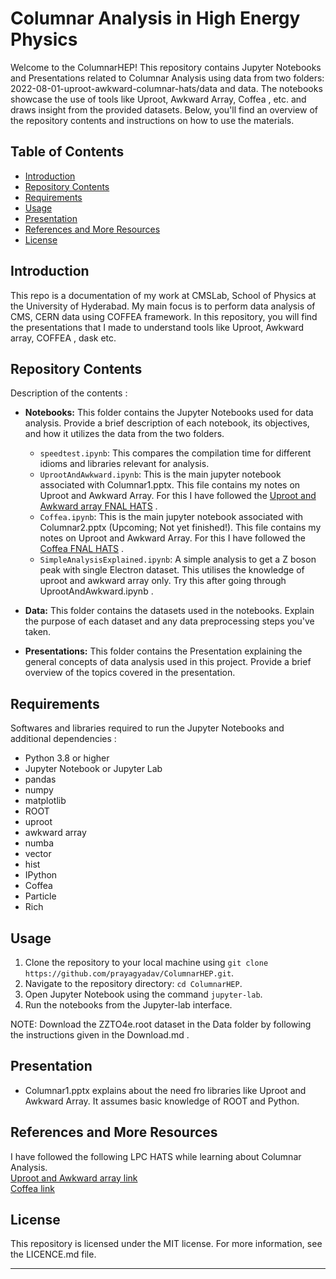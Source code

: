 # Columnar Analysis in High Energy Physics
Welcome to the ColumnarHEP! This repository contains Jupyter Notebooks and Presentations related to Columnar Analysis using data from two folders: 2022-08-01-uproot-awkward-columnar-hats/data and data. The notebooks showcase the use of tools like Uproot, Awkward Array, Coffea , etc. and draws insight from the provided datasets. Below, you'll find an overview of the repository contents and instructions on how to use the materials.

## Table of Contents

- [Introduction](#introduction)
- [Repository Contents](#repository-contents)
- [Requirements](#requirements)
- [Usage](#usage)
- [Presentation](#presentation)
- [References and More Resources](#References-and-More-Resources)
- [License](#license)

## Introduction

This repo is a documentation of my work at CMSLab, School of Physics at the University of Hyderabad. My main focus is to perform data analysis of CMS, CERN data using COFFEA framework. In this repository, you will find the presentations that I made to understand tools like Uproot, Awkward array, COFFEA , dask etc. 

## Repository Contents

Description of the contents :

- **Notebooks:** This folder contains the Jupyter Notebooks used for data analysis. Provide a brief description of each notebook, its objectives, and how it utilizes the data from the two folders.
  - `speedtest.ipynb`: This compares the compilation time for different idioms and libraries relevant for analysis.
  - `UprootAndAwkward.ipynb`: This is the main jupyter notebook associated with Columnar1.pptx. This file contains my notes on Uproot and Awkward Array. For this I have followed the [Uproot and Awkward array FNAL HATS](https://indico.cern.ch/event/1186603//) .
  - `Coffea.ipynb`: This is the main jupyter notebook associated with Columnar2.pptx (Upcoming; Not yet finished!). This file contains my notes on Uproot and Awkward Array. For this I have followed the [Coffea FNAL HATS](https://indico.cern.ch/event/1297678/) .
  - `SimpleAnalysisExplained.ipynb`: A simple analysis to get a Z boson peak with single Electron dataset. This utilises the knowledge of uproot and awkward array only. Try this after going through UprootAndAwkward.ipynb .

- **Data:** This folder contains the datasets used in the notebooks. Explain the purpose of each dataset and any data preprocessing steps you've taken.

- **Presentations:** This folder contains the Presentation explaining the general concepts of data analysis used in this project. Provide a brief overview of the topics covered in the presentation.

## Requirements

Softwares and libraries required to run the Jupyter Notebooks and additional dependencies :

- Python 3.8 or higher
- Jupyter Notebook or Jupyter Lab
- pandas
- numpy
- matplotlib
- ROOT
- uproot
- awkward array
- numba
- vector
- hist
- IPython
- Coffea
- Particle
- Rich


## Usage

1. Clone the repository to your local machine using `git clone https://github.com/prayagyadav/ColumnarHEP.git`.
2. Navigate to the repository directory: `cd ColumnarHEP`.
3. Open Jupyter Notebook using the command `jupyter-lab`.
5. Run the notebooks from the Jupyter-lab interface.

NOTE: Download the ZZTO4e.root dataset in the Data folder by following the instructions given in the Download.md .

## Presentation

- Columnar1.pptx explains about the need fro libraries like Uproot and Awkward Array. It assumes basic knowledge of ROOT and Python.

## References and More Resources

I have followed the following LPC HATS while learning about Columnar Analysis. <br/>
[Uproot and Awkward array link](https://indico.cern.ch/event/1186603//) <br/>
[Coffea link](https://indico.cern.ch/event/1297678/) <br/>

## License

This repository is licensed under the MIT license. For more information, see the LICENCE.md file.

---
